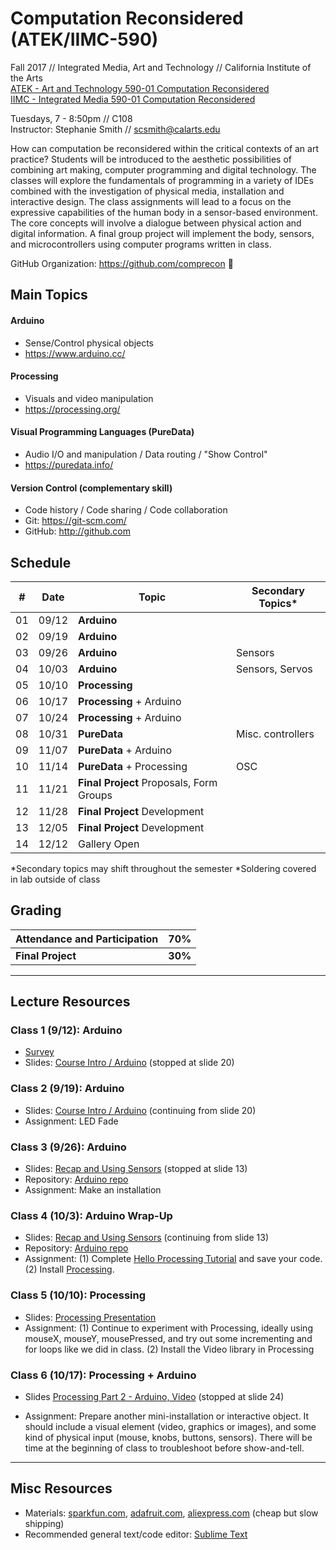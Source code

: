 # Computation Reconsidered (ATEK/IIMC-590)

Fall 2017 // Integrated Media, Art and Technology // California Institute of the Arts  
[ATEK - Art and Technology 590-01 Computation Reconsidered](https://catalog.calarts.edu/Lists/Sections/CustomDispForm.aspx?ID=130923&InitialTabId=Ribbon.Read)  
[IIMC - Integrated Media 590-01 Computation Reconsidered](https://catalog.calarts.edu/Lists/Sections/CustomDispForm.aspx?ID=130921&InitialTabId=Ribbon.Read)  


Tuesdays, 7 - 8:50pm // C108  
Instructor: Stephanie Smith // scsmith@calarts.edu  

How can computation be reconsidered within the critical contexts of an art practice? Students will be introduced to the aesthetic possibilities of combining art making, computer programming and digital technology. The classes will explore the fundamentals of programming in a variety of IDEs combined with the investigation of physical media, installation and interactive design. The class assignments will lead to a focus on the expressive capabilities of the human body in a sensor-based environment. The core concepts will involve a dialogue between physical action and digital information. A final group project will implement the body, sensors, and microcontrollers using computer programs written in class.

GitHub Organization: https://github.com/comprecon :eyes:


## Main Topics

#### Arduino

- Sense/Control physical objects
- https://www.arduino.cc/  

#### Processing

- Visuals and video manipulation
- https://processing.org/  

#### Visual Programming Languages (PureData)

- Audio I/O and manipulation / Data routing / "Show Control"
- https://puredata.info/  

#### Version Control (complementary skill)

- Code history / Code sharing / Code collaboration
- Git: https://git-scm.com/  
- GitHub: http://github.com  

## Schedule

| #  | Date  | Topic                                    | Secondary Topics*   | 
| -- | ----- | ---------------------------------------- | ------------------ |
| 01 | 09/12 | **Arduino**          		                |         |
| 02 | 09/19 | **Arduino**                              |  |
| 03 | 09/26 | **Arduino**                              | Sensors |
| 04 | 10/03 | **Arduino**                              | Sensors, Servos |
| 05 | 10/10 | **Processing**                           |  |
| 06 | 10/17 | **Processing** + Arduino                 |  |
| 07 | 10/24 | **Processing** + Arduino                 |  |
| 08 | 10/31 | **PureData**                    | Misc. controllers |
| 09 | 11/07 | **PureData** + Arduino          |  |
| 10 | 11/14 | **PureData** + Processing       | OSC |
| 11 | 11/21 | **Final Project** Proposals, Form Groups |  |
| 12 | 11/28 | **Final Project** Development            |  |
| 13 | 12/05 | **Final Project** Development            |  |
| 14 | 12/12 | Gallery Open                             |  |

  *Secondary topics may shift throughout the semester
  *Soldering covered in lab outside of class

## Grading

| Attendance and Participation | 70% |
| -- | -- |
| **Final Project** | **30%** |

----

## Lecture Resources

### Class 1 (9/12): Arduino

- [Survey](https://docs.google.com/forms/d/e/1FAIpQLSd7Ck84wcaAV6cTkomgo9TUOs5LaaqSzvZ2vk8n1Fzaquj_2A/viewform?usp=sf_link)
- Slides: [Course Intro / Arduino](https://docs.google.com/presentation/d/1WJ0OYdD2WST4ZEv52NQbj38ncqVNBmu7CWIfpUAHbgM/edit?usp=sharing)  (stopped at slide 20)

### Class 2 (9/19): Arduino

-  Slides: [Course Intro / Arduino](https://docs.google.com/presentation/d/1WJ0OYdD2WST4ZEv52NQbj38ncqVNBmu7CWIfpUAHbgM/edit?usp=sharing)  (continuing from slide 20)  
- Assignment: LED Fade

### Class 3 (9/26): Arduino
- Slides: [Recap and Using Sensors](https://docs.google.com/presentation/d/1Fyj59pzBm38URAU6Jrr92hKQhPP9_iy-V8HedsXZS0w/edit?usp=sharing)  (stopped at slide 13)  
- Repository: [Arduino repo](https://github.com/comprecon/arduino)  
- Assignment: Make an installation

### Class 4 (10/3): Arduino Wrap-Up
- Slides: [Recap and Using Sensors](https://docs.google.com/presentation/d/1Fyj59pzBm38URAU6Jrr92hKQhPP9_iy-V8HedsXZS0w/edit?usp=sharing)  (continuing from slide 13)  
- Repository: [Arduino repo](https://github.com/comprecon/arduino)  
- Assignment: (1) Complete [Hello Processing Tutorial](http://hello.processing.org) and save your code. (2) Install [Processing](http://processing.org).

### Class 5 (10/10): Processing
- Slides: [Processing Presentation](https://docs.google.com/presentation/d/1TnZIvrY1XeKZN6VK1ks0ugNL1tFgC-kmdQ91b4FULEQ/edit?usp=sharing) 
- Assignment: (1) Continue to experiment with Processing, ideally using mouseX, mouseY, mousePressed, and try out some incrementing and for loops like we did in class. (2) Install the Video library in Processing

### Class 6 (10/17): Processing + Arduino
- Slides [Processing Part 2 - Arduino, Video](https://docs.google.com/presentation/d/1LOt8ncHE1t0bVDU4kv90hjnwp1U1XHdynpEZquzKVK0/edit?usp=sharing) (stopped at slide 24)

- Assignment: Prepare another mini-installation or interactive object. It should include a visual element (video, graphics or images), and some kind of physical input (mouse, knobs, buttons, sensors). There will be time at the beginning of class to troubleshoot before show-and-tell.

----

## Misc Resources
- Materials: [sparkfun.com](http://sparkfun.com), [adafruit.com](http://adafruit.com), [aliexpress.com](http://aliexpress.com) (cheap but slow shipping)
- Recommended general text/code editor: [Sublime Text](https://www.sublimetext.com/)
